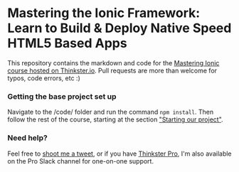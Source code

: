 Mastering the Ionic Framework: Learn to Build & Deploy Native Speed HTML5 Based Apps
=======

This repository contains the markdown and code for the [Mastering Ionic course hosted on Thinkster.io](https://thinkster.io/ionic-framework-tutorial/). Pull requests are more than welcome for typos, code errors, etc :)

### Getting the base project set up
Navigate to the /code/ folder and run the command `npm install`. Then follow the rest of the course, starting at the section ["Starting our project"](https://thinkster.io/ionic-framework-tutorial/#starting-our-project).

### Need help?
Feel free to [shoot me a tweet](https://twitter.com/ericsimons40), or if you have [Thinkster Pro](https://thinkster.io/pro), I'm also available on the Pro Slack channel for one-on-one support.
